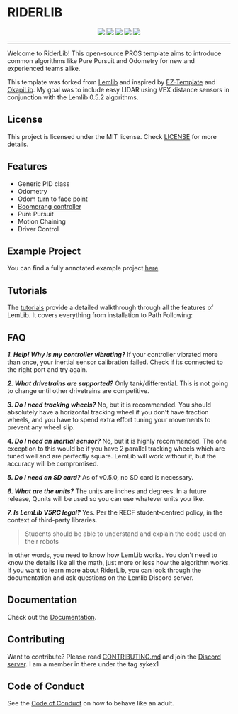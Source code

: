# RIDERLIB
<p align="center">
    <img src="https://img.shields.io/github/contributors/sykevrc/RiderLib?style=for-the-badge">
    <img src="https://img.shields.io/github/stars/sykevrc/RiderLib?style=for-the-badge">
    <img src="https://img.shields.io/github/downloads/sykevrc/RiderLib/total?style=for-the-badge">
    <img src="https://img.shields.io/github/actions/workflow/status/sykevrc/RiderLib/pros-build.yml?style=for-the-badge">
    <img src="https://img.shields.io/badge/version-v0.5.2-blue?style=for-the-badge">
</p>
<hr>
Welcome to RiderLib! This open-source PROS template aims to introduce common algorithms like Pure Pursuit and Odometry for new and experienced teams alike.

This template was forked from [Lemlib](https://github.com/LemLib/LemLib) and inspired by [EZ-Template](https://github.com/EZ-Robotics/EZ-Template) and [OkapiLib](https://github.com/OkapiLib/OkapiLib). My goal was to include easy LIDAR using VEX distance sensors in conjunction with the Lemlib 0.5.2 algorithms.


## License
This project is licensed under the MIT license. Check [LICENSE](https://github.com/sykevrc/RiderLib/blob/master/LICENSE) for more details.

## Features
- Generic PID class
- Odometry
- Odom turn to face point
- [Boomerang controller](https://www.desmos.com/calculator/sptjw5szex)
- Pure Pursuit
- Motion Chaining
- Driver Control

## Example Project
You can find a fully annotated example project [here](https://github.com/sykevrc/RiderLib/blob/stable/src/main.cpp).

## Tutorials
The [tutorials](https://lemlib.readthedocs.io/en/v0.5.0/tutorials/1_getting_started.html) provide a detailed walkthrough through all the features of LemLib. It covers everything from installation to Path Following:

## FAQ
_**1. Help! Why is my controller vibrating?**_
If your controller vibrated more than once, your inertial sensor calibration failed.
Check if its connected to the right port and try again.

_**2. What drivetrains are supported?**_
Only tank/differential.
This is not going to change until other drivetrains are competitive.

_**3. Do I need tracking wheels?**_
No, but it is recommended.
You should absolutely have a horizontal tracking wheel if you don't have traction wheels, and you have to spend extra effort tuning your movements to prevent any wheel slip.

_**4. Do I need an inertial sensor?**_
No, but it is highly recommended.
The one exception to this would be if you have 2 parallel tracking wheels which are tuned well and are perfectly square. LemLib will work without it, but the accuracy will be compromised. 

_**5. Do I need an SD card?**_
As of v0.5.0, no SD card is necessary.

_**6. What are the units?**_
The units are inches and degrees.
In a future release, Qunits will be used so you can use whatever units you like.

_**7. Is LemLib V5RC legal?**_
Yes.
Per the RECF student-centred policy, in the context of third-party libraries.
> Students should be able to understand and explain the code used on their robots

In other words, you need to know how LemLib works. You don't need to know the details like all the math, just more or less how the algorithm works. If you want to learn more about RiderLib, you can look through the documentation and ask questions on the Lemlib Discord server.

## Documentation
Check out the [Documentation](https://lemlib.readthedocs.io/en/v0.5.0/index.html).

## Contributing
Want to contribute? Please read [CONTRIBUTING.md](https://github.com/sykevrc/RiderLib/blob/master/.github/CONTRIBUTING.md) and join the [Discord server](https://discord.gg/pCHr7XZUTj). I am a member in there under the tag sykex1

## Code of Conduct
See the [Code of Conduct](https://github.com/LemLib/LemLib/blob/master/.github/CODE_OF_CONDUCT.md) on how to behave like an adult.
